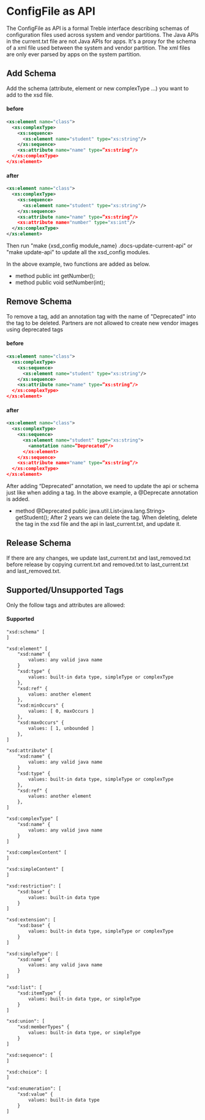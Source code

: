# ConfigFile as API

The ConfigFile as API is a formal Treble interface describing schemas of
configuration files used across system and vendor partitions.
The Java APIs in the current.txt file are not Java APIs for apps. It's a proxy
for the schema of a xml file used between the system and vendor partition.
The xml files are only ever parsed by apps on the system partition.

## Add Schema
Add the schema (attribute, element or new complexType …) you want to add to the
xsd file.

#### before
```xml
<xs:element name="class">
  <xs:complexType>
    <xs:sequence>
      <xs:element name="student" type="xs:string"/>
    </xs:sequence>
    <xs:attribute name="name" type=”xs:string”/>
  </xs:complexType>
</xs:element>
```

#### after
```xml
<xs:element name="class">
  <xs:complexType>
    <xs:sequence>
      <xs:element name="student" type="xs:string"/>
    </xs:sequence>
    <xs:attribute name="name" type=”xs:string”/>
    <xs:attribute name="number" type="xs:int"/>
  </xs:complexType>
</xs:element>
```

Then run "make {xsd_config module_name} .docs-update-current-api" or "make
update-api" to update all the xsd_config modules.

In the above example, two functions are added as below.
* method public int getNumber();
* method public void setNumber(int);

## Remove Schema
To remove a tag, add an annotation tag with the name of "Deprecated" into the
tag to be deleted. Partners are not allowed to create new vendor images using
deprecated tags

#### before
```xml
<xs:element name="class">
  <xs:complexType>
    <xs:sequence>
      <xs:element name="student" type="xs:string"/>
    </xs:sequence>
    <xs:attribute name="name" type=”xs:string”/>
  </xs:complexType>
</xs:element>
```

#### after
```xml
<xs:element name="class">
  <xs:complexType>
    <xs:sequence>
      <xs:element name="student" type="xs:string">
        <annotation name=”Deprecated”/>
      </xs:element>
    </xs:sequence>
    <xs:attribute name="name" type=”xs:string”/>
  </xs:complexType>
</xs:element>
```

After adding “Deprecated” annotation, we need to update the api or schema just
like when adding a tag. In the above example, a @Deprecate annotation is added.
* method @Deprecated public java.util.List<java.lang.String> getStudent();
After 2 years we can delete the tag. When deleting, delete the tag in the xsd
file and the api in last_current.txt, and update it.

## Release Schema
If there are any changes, we update last_current.txt and last_removed.txt before
release by copying current.txt and removed.txt to last_current.txt and
last_removed.txt.

## Supported/Unsupported Tags
Only the follow tags and attributes are allowed:

#### Supported
```xml
"xsd:schema" [
]

"xsd:element" [
    "xsd:name" {
        values: any valid java name
    }
    "xsd:type" {
        values: built-in data type, simpleType or complexType
    },
    "xsd:ref" {
        values: another element
    },
    "xsd:minOccurs" {
        values: [ 0, maxOccurs ]
    },
    "xsd:maxOccurs" {
        values: [ 1, unbounded ]
    },
]

"xsd:attribute" [
    "xsd:name" {
        values: any valid java name
    }
    "xsd:type" {
        values: built-in data type, simpleType or complexType
    },
    "xsd:ref" {
        values: another element
    },
]

"xsd:complexType" [
    "xsd:name" {
        values: any valid java name
    }
]

"xsd:complexContent" [
]

"xsd:simpleContent" [
]

"xsd:restriction": [
    "xsd:base" {
        values: built-in data type
    }
]

"xsd:extension": [
    "xsd:base" {
        values: built-in data type, simpleType or complexType
    }
]

"xsd:simpleType": [
    "xsd:name" {
        values: any valid java name
    }
]

"xsd:list": [
    "xsd:itemType" {
        values: built-in data type, or simpleType
    }
]

"xsd:union": [
    "xsd:memberTypes" {
        values: built-in data type, or simpleType
    }
]

"xsd:sequence": [
]

"xsd:choice": [
]

"xsd:enumeration": [
    "xsd:value" {
        values: built-in data type
    }
]
```
